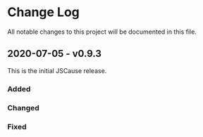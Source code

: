 
# Change Log

All notable changes to this project will be documented in this file.
 
## 2020-07-05 - v0.9.3
 
This is the initial JSCause release.

### Added
 
### Changed
 
### Fixed
